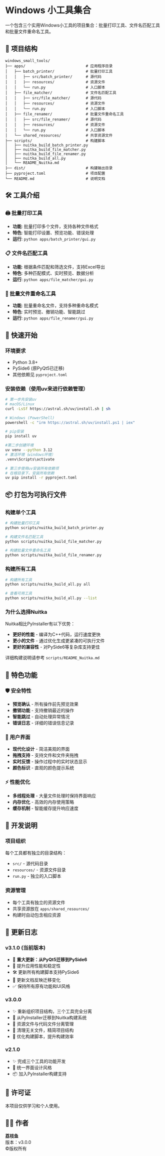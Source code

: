 # Windows 小工具集合

一个包含三个实用Windows小工具的项目集合：批量打印工具、文件名匹配工具和批量文件重命名工具。

## 📁 项目结构

```
windows_small_tools/
├── apps/                           # 应用程序目录
│   ├── batch_printer/              # 批量打印工具
│   │   ├── src/batch_printer/      # 源代码
│   │   ├── resources/              # 资源文件
│   │   └── run.py                  # 入口脚本
│   ├── file_matcher/               # 文件名匹配工具
│   │   ├── src/file_matcher/       # 源代码
│   │   ├── resources/              # 资源文件
│   │   └── run.py                  # 入口脚本
│   ├── file_renamer/               # 批量文件重命名工具
│   │   ├── src/file_renamer/       # 源代码
│   │   ├── resources/              # 资源文件
│   │   └── run.py                  # 入口脚本
│   └── shared_resources/           # 共享资源文件
├── scripts/                        # 构建脚本
│   ├── nuitka_build_batch_printer.py
│   ├── nuitka_build_file_matcher.py
│   ├── nuitka_build_file_renamer.py
│   ├── nuitka_build_all.py
│   └── README_Nuitka.md
├── dist/                           # 构建输出目录
├── pyproject.toml                  # 项目配置
└── README.md                       # 说明文档
```

## 🛠️ 工具介绍

### 🖨️ 批量打印工具
- **功能**: 批量打印多个文件，支持各种文件格式
- **特色**: 智能打印设置、预览功能、错误处理
- **运行**: `python apps/batch_printer/gui.py`

### 📋 文件名匹配工具  
- **功能**: 根据条件匹配和筛选文件，支持Excel导出
- **特色**: 多种匹配模式、实时预览、数据分析
- **运行**: `python apps/file_matcher/gui.py`

### 🔄 批量文件重命名工具
- **功能**: 批量重命名文件，支持多种重命名模式
- **特色**: 实时预览、撤销功能、智能跳过
- **运行**: `python apps/file_renamer/gui.py`

## 🚀 快速开始

### 环境要求
- Python 3.8+
- PySide6 (原PyQt5已迁移)
- 其他依赖见 `pyproject.toml`

### 安装依赖（使用uv来进行依赖管理）

```bash
# 第一步先安装uv
# macOS/Linux
curl -LsSf https://astral.sh/uv/install.sh | sh

# Windows (PowerShell)
powershell -c "irm https://astral.sh/uv/install.ps1 | iex"

# pip安装
pip install uv

#第二步创建环境
uv venv --python 3.12
# 激活环境（windows环境）
.venv\Scripts\activate

# 第三步使用uv安装所有依赖项
# 在根目录下，安装所有依赖
uv pip install -r pyproject.toml  
```


## 📦 打包为可执行文件
### 构建单个工具
```bash
# 构建批量打印工具
python scripts/nuitka_build_batch_printer.py

# 构建文件名匹配工具
python scripts/nuitka_build_file_matcher.py

# 构建批量文件重命名工具
python scripts/nuitka_build_file_renamer.py
```

### 构建所有工具
```bash
# 构建所有工具
python scripts/nuitka_build_all.py all

# 查看可用工具
python scripts/nuitka_build_all.py --list
```

### 为什么选择Nuitka

Nuitka相比PyInstaller有以下优势：
- **更好的性能** - 编译为C++代码，运行速度更快
- **更小的文件** - 通过优化生成更紧凑的可执行文件
- **更好的兼容性** - 对PySide6等复杂库支持更佳

详细构建说明请参考 `scripts/README_Nuitka.md`

## 🎯 特色功能

### 🛡️ 安全特性
- **预览确认** - 所有操作前先预览效果
- **撤销功能** - 支持撤销最近的操作
- **智能跳过** - 自动处理异常情况
- **错误日志** - 详细的错误信息记录

### 🎨 用户界面
- **现代化设计** - 简洁美观的界面
- **拖拽支持** - 支持文件和文件夹拖拽
- **实时反馈** - 操作过程中的实时状态显示
- **颜色标识** - 直观的颜色提示系统

### ⚡ 性能优化
- **多线程处理** - 大量文件处理时保持界面响应
- **内存优化** - 高效的内存使用策略
- **缓存机制** - 智能缓存提升响应速度

## 🔧 开发说明

### 项目组织
每个工具都有独立的目录结构：
- `src/` - 源代码目录
- `resources/` - 资源文件目录  
- `run.py` - 独立的入口脚本

### 资源管理
- 每个工具有独立的资源文件
- 共享资源放在 `apps/shared_resources/`
- 构建时自动包含相应资源


## 📝 更新日志
### v3.1.0 (当前版本)
- 🔄 **重大更新：从PyQt5迁移到PySide6**
- 🚀 提升应用性能和稳定性  
- 🛠️ 更新所有构建脚本支持PySide6
- 📝 更新文档反映迁移变化
- ✅ 保持所有原有功能和UI风格

### v3.0.0  
- ✨ 重新组织项目结构，三个工具完全分离
- 🔄 从PyInstaller迁移到Nuitka构建系统  
- 📁 资源文件与代码文件分离管理
- 🧹 清理无关文件，精简项目结构
- 🚀 优化构建脚本，提升构建效率

### v2.1.0  
- ✨ 完成三个工具的功能开发
- 🎨 统一界面设计风格
- 📦 加入PyInstaller构建支持

## 📄 许可证

本项目仅供学习和个人使用。

## 👨‍💻 作者

**荔枝鱼**  
版本：v3.0.0  
©版权所有
